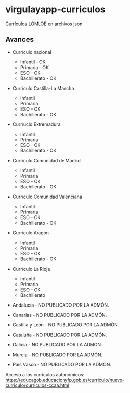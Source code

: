 # virgulayapp-curriculos
Currículos LOMLOE en archivos json

## Avances
* Currículo nacional
  * Infantil - OK
  * Primaria - OK
  * ESO - OK
  * Bachillerato - OK
* Currículo Castilla-La Mancha
  * Infantil
  * Primaria
  * ESO - OK
  * Bachillerato - OK
* Curríuclo Extremadura
  * Infantil
  * Primaria
  * ESO - OK
  * Bachillerato - OK
* Currículo Comunidad de Madrid
  * Infantil
  * Primaria
  * ESO - OK
  * Bachillerato - OK
* Currículo Comunidad Valenciana
  * Infantil
  * Primaria
  * ESO - OK
  * Bachillerato - OK
* Currículo Aragón
  * Infantil
  * Primaria
  * ESO - OK
  * Bachillerato - OK
* Currículo La Rioja
  * Infantil
  * Primaria
  * ESO - OK
  * Bachillerato

* Andalucía - NO PUBLICADO POR LA ADMÓN.
* Canarias - NO PUBLICADO POR LA ADMÓN.
* Castilla y León - NO PUBLICADO POR LA ADMÓN.
* Cataluña - NO PUBLICADO POR LA ADMÓN.
* Galicia - NO PUBLICADO POR LA ADMÓN.
* Murcia - NO PUBLICADO POR LA ADMÓN.
* País Vasco - NO PUBLICADO POR LA ADMÓN.


Acceso a los currículos autonómicos: https://educagob.educacionyfp.gob.es/curriculo/nuevo-curriculo/curriculos-ccaa.html